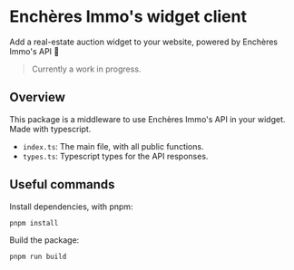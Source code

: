 # Enchères Immo's widget client

Add a real-estate auction widget to your website, powered by Enchères Immo's API 🚀 

> Currently a work in progress.

## Overview

This package is a middleware to use Enchères Immo's API in your widget. Made with typescript.

- `index.ts`: The main file, with all public functions.
- `types.ts`: Typescript types for the API responses.

## Useful commands

Install dependencies, with pnpm:

```bash
pnpm install
```

Build the package:

```bash
pnpm run build
```
